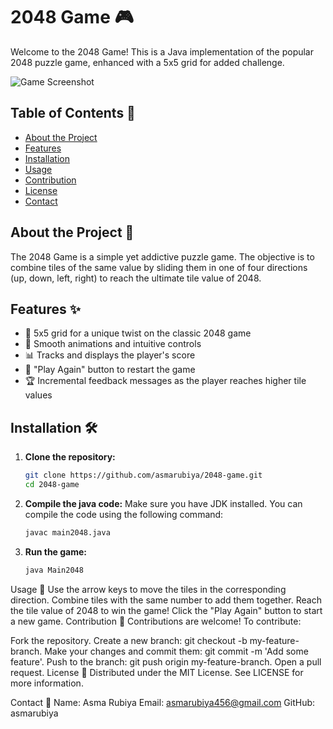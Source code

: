 # 2048 Game 🎮

Welcome to the 2048 Game! This is a Java implementation of the popular 2048 puzzle game, enhanced with a 5x5 grid for added challenge.

![Game Screenshot](Screenshot(117).png)

## Table of Contents 📜

- [About the Project](#about-the-project)
- [Features](#features)
- [Installation](#installation)
- [Usage](#usage)
- [Contribution](#contribution)
- [License](#license)
- [Contact](#contact)

## About the Project 📖

The 2048 Game is a simple yet addictive puzzle game. The objective is to combine tiles of the same value by sliding them in one of four directions (up, down, left, right) to reach the ultimate tile value of 2048.

## Features ✨

- 🧩 5x5 grid for a unique twist on the classic 2048 game
- 🎨 Smooth animations and intuitive controls
- 📊 Tracks and displays the player's score
- 🔄 "Play Again" button to restart the game
- 🏆 Incremental feedback messages as the player reaches higher tile values

## Installation 🛠️

1. **Clone the repository:**

   ```bash
   git clone https://github.com/asmarubiya/2048-game.git
   cd 2048-game


1. **Compile the java code:**
Make sure you have JDK installed. You can compile the code using the following command:
   ```bash
   javac main2048.java
   
1. **Run the game:**

   ```bash
   java Main2048

Usage 🎯
Use the arrow keys to move the tiles in the corresponding direction.
Combine tiles with the same number to add them together.
Reach the tile value of 2048 to win the game!
Click the "Play Again" button to start a new game.
Contribution 🤝
Contributions are welcome! To contribute:

Fork the repository.
Create a new branch: git checkout -b my-feature-branch.
Make your changes and commit them: git commit -m 'Add some feature'.
Push to the branch: git push origin my-feature-branch.
Open a pull request.
License 📄
Distributed under the MIT License. See LICENSE for more information.

Contact 📧
Name: Asma Rubiya
Email: asmarubiya456@gmail.com
GitHub: asmarubiya





